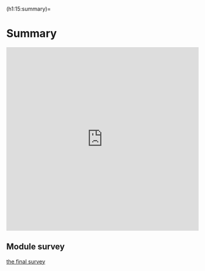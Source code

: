 (h1:15:summary)=
# Summary


<iframe src="https://docs.google.com/presentation/d/e/2PACX-1vRD4NLTR61L1BFVbR642qL1Zu0yKneTc_xA7rDfgqrvAf6fQQdWuwIwBc6CZEts7msOcpRkZ8IOQmmu/embed?start=false&loop=false&delayms=3000" frameborder="0" width="100%" height="480" allowfullscreen="true" mozallowfullscreen="true" webkitallowfullscreen="true"></iframe>



## Module survey

[the final survey](https://forms.gle/1yB81vKCfXx3BRNB9)



